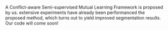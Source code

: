 A Conflict-aware Semi-supervised Mutual Learning Framework is proposed by us. extensive experiments have already been performanced the proposed method, which turns out to yield improved segmentation results. Our code will come soon! 
